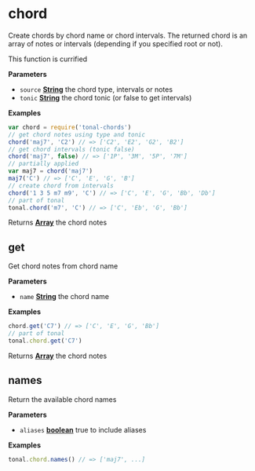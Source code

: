 # chord

Create chords by chord name or chord intervals. The returned chord is an
array of notes or intervals (depending if you specified root or not).

This function is currified

**Parameters**

-   `source` **[String](https://developer.mozilla.org/en-US/docs/Web/JavaScript/Reference/Global_Objects/String)** the chord type, intervals or notes
-   `tonic` **[String](https://developer.mozilla.org/en-US/docs/Web/JavaScript/Reference/Global_Objects/String)** the chord tonic (or false to get intervals)

**Examples**

```javascript
var chord = require('tonal-chords')
// get chord notes using type and tonic
chord('maj7', 'C2') // => ['C2', 'E2', 'G2', 'B2']
// get chord intervals (tonic false)
chord('maj7', false) // => ['1P', '3M', '5P', '7M']
// partially applied
var maj7 = chord('maj7')
maj7('C') // => ['C', 'E', 'G', 'B']
// create chord from intervals
chord('1 3 5 m7 m9', 'C') // => ['C', 'E', 'G', 'Bb', 'Db']
// part of tonal
tonal.chord('m7', 'C') // => ['C', 'Eb', 'G', 'Bb']
```

Returns **[Array](https://developer.mozilla.org/en-US/docs/Web/JavaScript/Reference/Global_Objects/Array)** the chord notes

## get

Get chord notes from chord name

**Parameters**

-   `name` **[String](https://developer.mozilla.org/en-US/docs/Web/JavaScript/Reference/Global_Objects/String)** the chord name

**Examples**

```javascript
chord.get('C7') // => ['C', 'E', 'G', 'Bb']
// part of tonal
tonal.chord.get('C7')
```

Returns **[Array](https://developer.mozilla.org/en-US/docs/Web/JavaScript/Reference/Global_Objects/Array)** the chord notes

## names

Return the available chord names

**Parameters**

-   `aliases` **[boolean](https://developer.mozilla.org/en-US/docs/Web/JavaScript/Reference/Global_Objects/Boolean)** true to include aliases

**Examples**

```javascript
tonal.chord.names() // => ['maj7', ...]
```

